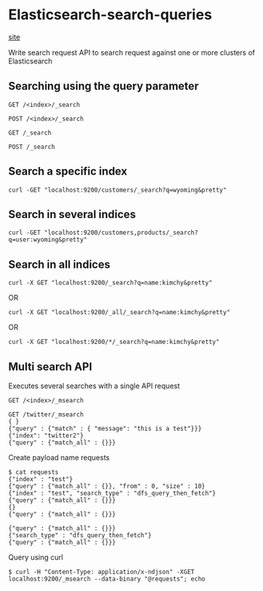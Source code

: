 # Elasticsearch-search-queries
[site](https://ajinkz.github.io/Elasticsearch-search-queries/)

Write search request API to search request against one or more clusters of Elasticsearch

## Searching using the query parameter

`GET /<index>/_search`

`POST /<index>/_search`

`GET /_search`

`POST /_search`

## Search a specific index

`curl -GET "localhost:9200/customers/_search?q=wyoming&pretty"`

## Search in several indices

`curl -GET "localhost:9200/customers,products/_search?q=user:wyoming&pretty"`

## Search in all indices

`curl -X GET "localhost:9200/_search?q=name:kimchy&pretty"`

OR

`curl -X GET "localhost:9200/_all/_search?q=name:kimchy&pretty"`

OR

`curl -X GET "localhost:9200/*/_search?q=name:kimchy&pretty"`

## Multi search API
Executes several searches with a single API request

`GET /<index>/_msearch`

```	
GET /twitter/_msearch
{ }
{"query" : {"match" : { "message": "this is a test"}}}
{"index": "twitter2"}
{"query" : {"match_all" : {}}}
```

Create payload name requests
```
$ cat requests
{"index" : "test"}
{"query" : {"match_all" : {}}, "from" : 0, "size" : 10}
{"index" : "test", "search_type" : "dfs_query_then_fetch"}
{"query" : {"match_all" : {}}}
{}
{"query" : {"match_all" : {}}}

{"query" : {"match_all" : {}}}
{"search_type" : "dfs_query_then_fetch"}
{"query" : {"match_all" : {}}}
```

Query using curl

`$ curl -H "Content-Type: application/x-ndjson" -XGET localhost:9200/_msearch --data-binary "@requests"; echo
`

